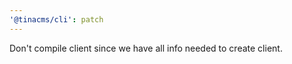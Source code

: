 ```yaml
---
'@tinacms/cli': patch
---
```


Don't compile client since we have all info needed to create client.
